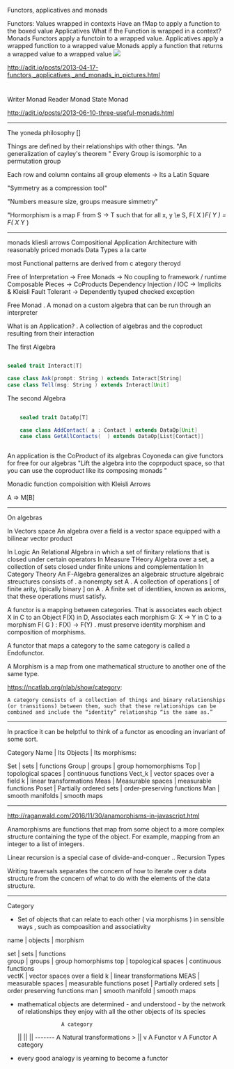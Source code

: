 Functors, applicatives and monads

Functors:
    Values wrapped in contexts
    Have an fMap to apply a function to the boxed value
Applicatives
    What if the Function is wrapped in a context?
Monads
    Functors apply a functoin to a wrapped value.
    Applicatives apply a wrapped function to a wrapped value
    Monads apply a function that returns a wrapped value to a wrapped value
    ![](2022-04-01-15-33-42.png)

<http://adit.io/posts/2013-04-17-functors,_applicatives,_and_monads_in_pictures.html>

#

Writer Monad
Reader Monad
State Monad

<http://adit.io/posts/2013-06-10-three-useful-monads.html>

___

The yoneda philosophy []

Things are defined by their relationships with other things.
"An generalization of cayley's theorem "
    Every Group is isomorphic to a permutation group

Each row and column contains all group elements -> Its a Latin Square

"Symmetry as a compression tool"

"Numbers measure size,  groups measure simmetry"

"Hormorphism is a map F from S -> T such that for all x, y \e S,
        F( X )*F( Y ) = F( X* Y )


___

monads
kliesli arrows
Compositional Application Architecture with reasonably priced monads
Data Types a la carte

most Functional patterns are derived from c ategory theroyd

Free of Interpretation  -> Free Monads
    -> No coupling to framework / runtime
Composable Pieces -> CoProducts
Dependency Injection / IOC -> Implicits & Kleisli
Fault Tolerant -> Dependently tyuped checked exception

Free Monad
    . A monad on a custom algebra that can be run through an interpreter

What is an Application?
    . A collection of algebras and the coproduct resulting from their interaction

The first Algebra

```scala

sealed trait Interact[T]

case class Ask(prompt: String ) extends Interact[String]
case class Tell(msg: String ) extends Interact[Unit]

```

The second Algebra

```scala
 
    sealed trait DataOp[T]

    case class AddContact( a : Contact ) extends DataOp[Unit]
    case class GetAllContacts(  ) extends DataOp[List[Contact]]



```

An application is the CoProduct of its algebras
Coyoneda can give functors for free for our algebras
    "Lift the algebra into the coprpoduct space, so that you can use the coproduct like its composing monads "

Monadic function compoisition with Kleisli Arrows

A => M[B]


___

On algebras

In Vectors space
    An algebra over a field is a vector space equipped with a bilinear vector product

In Logic
    An Relational Algebra in which a set of finitary relations that is closed under certain operators
In Measure THeory
    Algebra over a set, a collection of sets closed under finite unions and complementation
In Category Theory
    An F-Algebra generalizes an algebraic structure
        algebraic streuctures consists of
        . a nonempty set A
        . A collection of operations [ of finite arity, tipically binary ] on A
        . A finite set of identities, known as axioms, that these operations must satisfy.

A functor is a mapping between categories. That is    associates each object X in C to an Object F(X) in D,
    Associates each morphism G: X -> Y in C to a morphism F( G ) : F(X) -> F(Y)
        . must preserve identity morphism and composition of morphisms. 

A functor that maps a category to the same category is called a Endofunctor.

A Morphism is a map from one mathematical structure to another one of the same type.

<https://ncatlab.org/nlab/show/category>:

    A category consists of a collection of things and binary relationships (or transitions) between them, such that these relationships can be combined and include the “identity” relationship “is the same as.”


___

In practice it can be helptful to think of a functor as encoding an invariant of some sort.

Category Name | Its Objects | Its morphisms:

Set | sets | functions
Group | groups | group homomorphisms
Top | topological spaces | continuous functions
Vect_k | vector spaces over a field k | linear transformations
Meas | Measurable spaces | measurable functions
Poset | Partially ordered sets | order-preserving functions
Man | smooth manifolds | smooth maps



___


<http://raganwald.com/2016/11/30/anamorphisms-in-javascript.html>

Anamorphisms are functions that map from some object to a more complex structure containing the type of the object. For example, mapping from an integer to a list of integers.

Linear recursion is a special case of divide-and-conquer
    .. Recursion Types

Writing traversals separates the concern of how to iterate over a data structure from the concern of what to do with the elements of the data structure.

___

Category

* Set of objects that can relate to each other ( via morphisms ) in sensible ways , such as compoasition and associativity

name | objects | morphism

set | sets | functions  
group | groups | group homorphisms
top | topological spaces | continuous functions  
vectK | vector spaces over a field k | linear transformations
MEAS | measurable spaces | measurable functions
poset | Partially ordered sets | order preserving functions
man | smooth manifold | smooth maps

* mathematical objects are determined - and understood - by the network of relationships they enjoy with all the other objects of its species

                    A category 
    ||                                        ||
    ||  ------- A Natural transformations >   ||
    v A Functor                               v A Functor
                    A category

* every good analogy is yearning to become a functor

